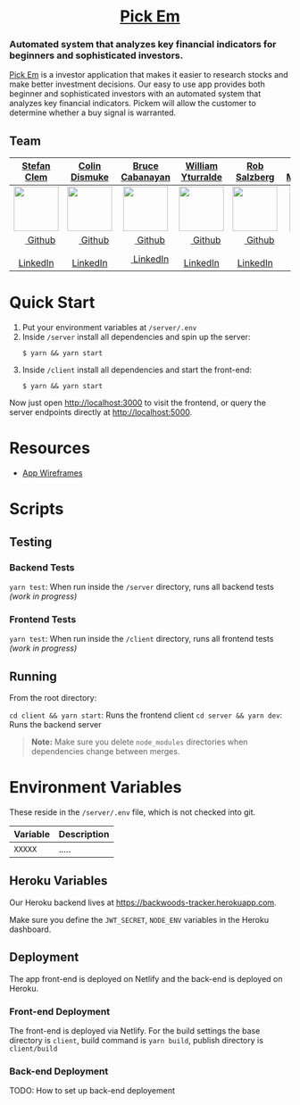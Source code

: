 <h1 align="center">
  <a href="https://getpickem.co">
    <!-- <img alt="Pickem" src="" width="120" /> -->
    Pick Em
  </a>
      <h3>Automated system that analyzes key financial indicators for beginners and sophisticated investors.</h3>
</h1>

[Pick Em](https://getpickem.co/) is a investor application that makes it easier to research stocks and make better investment decisions. Our easy to use app provides both beginner and sophisticated investors with an automated system that analyzes key financial indicators. Pickem will allow the customer to determine whether a buy signal is warranted.

## Team

<!-- prettier-ignore -->
| [**Stefan Clem**](https://github.com/iepoch) | [**Colin Dismuke**](https://github.com/cpdis) | [**Bruce Cabanayan**](https://github.com/bcabanayan) | [**William Yturralde**](https://github.com/willieino) | [**Rob Salzberg**](https://github.com/robsalzberg) | [**Ryan McLaughlin**](https://github.com/rlmclaughlin) |
|:------------:|:------------:|:-----------:|:-----------:|:-----------:|:-----------:|
| [<img src="https://avatars1.githubusercontent.com/u/7504929?s=400&v=4" width="80">](https://github.com/iepoch) | [<img src="https://avatars2.githubusercontent.com/u/1472001?s=400&v=4" width="80">](https://github.com/cpdis) | [<img src="https://avatars2.githubusercontent.com/u/33612344?s=400&v=4" width="80">](https://github.com/bcabanayan) | [<img src="https://avatars0.githubusercontent.com/u/36480614?s=400&v=4" width="80">](https://github.com/willieino) | [<img src="https://avatars0.githubusercontent.com/u/23406868?s=400&v=4" width="80">](https://github.com/robsalzberg) | [<img src="https://avatars3.githubusercontent.com/u/35788643?s=400&v=4" width="80">](https://github.com/rlmclaughlin) |
| [<img src="https://github.com/favicon.ico" width="15"> Github](https://github.com/iepoch) | [<img src="https://github.com/favicon.ico" width="15"> Github](https://github.com/cpdis) | [<img src="https://github.com/favicon.ico" width="15"> Github](https://github.com/bcabanayan) | [<img src="https://github.com/favicon.ico" width="15"> Github](https://github.com/willieino) | [<img src="https://github.com/favicon.ico" width="15"> Github](https://github.com/robsalzberg) | [<img src="https://github.com/favicon.ico" width="15"> Github](https://github.com/rlmclaughlin) |
| [ <img src="https://static.licdn.com/sc/h/al2o9zrvru7aqj8e1x2rzsrca" width="15"> LinkedIn](https://www.linkedin.com/in/iepoch/) | [ <img src="https://static.licdn.com/sc/h/al2o9zrvru7aqj8e1x2rzsrca" width="15"> LinkedIn](https://www.linkedin.com/in/colindismuke) | [ <img src="https://static.licdn.com/sc/h/al2o9zrvru7aqj8e1x2rzsrca" width="15"> LinkedIn](https://www.linkedin.com/in/bruce-cabanayan-107757150/) | [ <img src="https://static.licdn.com/sc/h/al2o9zrvru7aqj8e1x2rzsrca" width="15"> LinkedIn](https://www.linkedin.com/in/william-yturralde-601325a3/) | [ <img src="https://static.licdn.com/sc/h/al2o9zrvru7aqj8e1x2rzsrca" width="15"> LinkedIn](https://www.linkedin.com/in/robsalzberg/) | [ <img src="https://static.licdn.com/sc/h/al2o9zrvru7aqj8e1x2rzsrca" width="15"> LinkedIn](https://www.linkedin.com/in/) |

# Quick Start

1. Put your environment variables at `/server/.env`
2. Inside `/server` install all dependencies and spin up the server:
   ```
   $ yarn && yarn start
   ```
3. Inside `/client` install all dependencies and start the front-end:
   ```
   $ yarn && yarn start
   ```

Now just open [http://localhost:3000](http://localhost:3000) to visit the frontend, or query the server endpoints directly at [http://localhost:5000](http://localhost:5000).

# Resources

- [App Wireframes](https://balsamiq.cloud/snv27r3/pjqchyn/r2278)

# Scripts

## Testing

### Backend Tests

`yarn test`: When run inside the `/server` directory, runs all backend tests _(work in progress)_

### Frontend Tests

`yarn test`: When run inside the `/client` directory, runs all frontend tests _(work in progress)_

## Running

From the root directory:

`cd client && yarn start`: Runs the frontend client
`cd server && yarn dev`: Runs the backend server

> **Note:** Make sure you delete `node_modules` directories when dependencies change between merges.

# Environment Variables

These reside in the `/server/.env` file, which is not checked into git.

| Variable | Description |
| :------- | :---------- |
| `XXXXX`  | .....       |

## Heroku Variables

Our Heroku backend lives at https://backwoods-tracker.herokuapp.com.

Make sure you define the `JWT_SECRET`, `NODE_ENV` variables in the Heroku dashboard.

## Deployment

The app front-end is deployed on Netlify and the back-end is deployed on Heroku.

### Front-end Deployment

The front-end is deployed via Netlify. For the build settings the base directory is `client`, build command is `yarn build`, publish directory is `client/build`

### Back-end Deployment

TODO: How to set up back-end deployement
